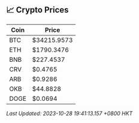 ## 📈 Crypto Prices

| Coin | Price |
| ---- | ----- |
| BTC | $34215.9573 |
| ETH | $1790.3476 |
| BNB | $227.4537 |
| CRV | $0.4765 |
| ARB | $0.9286 |
| OKB | $44.8828 |
| DOGE | $0.0694 |

_Last Updated: 2023-10-28 19:41:13.157 +0800 HKT_